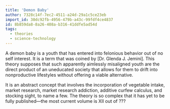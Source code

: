 ```yaml
---
title: 'Demon Baby'
author: 7328c14f-7ec2-4511-a24d-29a1c5ce23eb
import_id: 30dc92fb-4956-479b-a43c-99fdf4ce4837
id: 8b859da8-8a26-408a-b316-41ddfe5ad54d
tags:
  - theories
  - science-technology
---
```

A demon baby is a youth that has entered into felonious behavior out of no self interest. It is a term that was coined by [Dr. Glenda J. Jemini]. This theory supposes that such apparently aimlessly misaligned youth are the direct product of an uneducated society that allows for them to drift into nonproductive lifestyles without offering a viable alternative.

It is an abstract concept that involves the incorporation of vegetable intake, market research, market research addiction, additive curfew calculus, and stocking sight, to name a few. The theory is so complex that it has yet to be fully published—the most current volume is XII out of ???